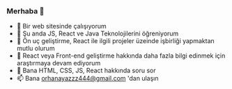 ### Merhaba 👋

+ 🔭 Bir web sitesinde çalışıyorum
+ 🌱 Şu anda JS, React ve Java Teknolojilerini öğreniyorum
+ 👯 Ön uç geliştirme, React ile ilgili projeler üzeinde işbirliği yapmaktan mutlu olurum
+ 🤔 React veya Front-end geliştirme hakkında daha fazla bilgi edinmek için araştırmaya devam ediyorum
+ 💬 Bana HTML, CSS, JS, React hakkında soru sor
+ 📫 Bana orhanayazzz444@gmail.com 'dan ulaşın
  





<!--
**OrhanAyaz/OrhanAyaz** is a ✨ _special_ ✨ repository because its `README.md` (this file) appears on your GitHub profile.

-->
